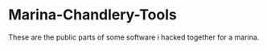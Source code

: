 # Marina-Chandlery-Tools
These are the public parts of some software i hacked together for a marina.
